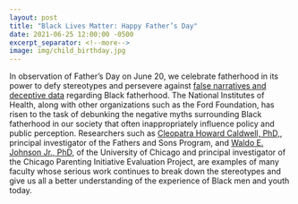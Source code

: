 ```yaml
---
layout: post
title: "Black Lives Matter: Happy Father’s Day"
date: 2021-06-25 12:00:00 -0500
excerpt_separator: <!--more-->
image: img/child_birthday.jpg
---
```


In observation of Father’s Day on June 20, we celebrate fatherhood in its power to defy stereotypes and persevere against [false narratives and deceptive data][false-narratives] regarding Black fatherhood. <!--more--> The National Institutes of Health, along with other organizations such as the Ford Foundation, has risen to the task of debunking the negative myths surrounding Black fatherhood in our society that often inappropriately influence policy and public perception. Researchers such as [Cleopatra Howard Caldwell, PhD,][cleopatra-caldwell], principal investigator of the Fathers and Sons Program, and [Waldo E. Johnson Jr., PhD][waldo-johnson], of the University of Chicago and principal investigator of the Chicago Parenting Initiative Evaluation Project, are examples of many faculty whose serious work continues to break down the stereotypes and give us all a better understanding of the experience of Black men and youth today.

[false-narratives]: https://r20.rs6.net/tn.jsp?f=001TatiZWis3sZUkhjV6rH7O7qXsxicBsBsuoRPpta4ezc0IFRB_xXbnxTTmWuHm5zAVnm4EX7dwunm2SNUEvlTHxOlcWm3JWOEv0_3F0SyMaQXBegeJ1ZZB6-OHuQpWKt2OK7NZICO-_3SI1pdPf-edjbbHN0wRsRq67gaHqOEaPxsSY0VOuQSpYpKpSpXypsbZAoUoGGjcNzb3T0qiXaionFJBjOIQQwZJb5ffkk8zsA=&c=LiE6wqUsWQVWXlwb8qhs9OgVTsqjm0VA9h1mKx75wqyTS3sa-gBJnQ==&ch=-gEyPO04ppJCW-5jKnobaFvHfm6I5E2iIoNqF2Hy2llyU_XugQ5KBg==
[cleopatra-caldwell]: https://r20.rs6.net/tn.jsp?f=001TatiZWis3sZUkhjV6rH7O7qXsxicBsBsuoRPpta4ezc0IFRB_xXbnxTTmWuHm5zAUZJsuKunsr9GUFo6R1afcdk8QysFkArWV8RvNrqLwAqYS_Ov6hpEvYat_0RPPlUNLLpFnzVvvW61tXGLEgGTJRz0-pTvyVwjGEfsgqFVvtC9TiL1tjvnqveSsndCmhafdhHorhvgapg=&c=LiE6wqUsWQVWXlwb8qhs9OgVTsqjm0VA9h1mKx75wqyTS3sa-gBJnQ==&ch=-gEyPO04ppJCW-5jKnobaFvHfm6I5E2iIoNqF2Hy2llyU_XugQ5KBg==
[waldo-johnson]: https://r20.rs6.net/tn.jsp?f=001TatiZWis3sZUkhjV6rH7O7qXsxicBsBsuoRPpta4ezc0IFRB_xXbnxTTmWuHm5zAl2rpwh91SLV1L1ZsaA1HVqVwlgieF-9DUJTgw2mnxs-_bbAYq3hcufJbDNAqD1afXXah2T__-JRO-Dd9iLCf5nsryDjHZlUDFMZbrom_5Msw_kys8NetC4Vu_9XGnb0y&c=LiE6wqUsWQVWXlwb8qhs9OgVTsqjm0VA9h1mKx75wqyTS3sa-gBJnQ==&ch=-gEyPO04ppJCW-5jKnobaFvHfm6I5E2iIoNqF2Hy2llyU_XugQ5KBg==
